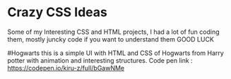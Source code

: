 ﻿# Crazy CSS Ideas
 Some of my Interesting CSS and HTML projects, I had a lot of fun coding them, mostly juncky code if you want to understand them GOOD LUCK   
 
#Hogwarts 
this is a simple UI with HTML and CSS of Hogwarts from Harry potter with animation and interesting structures.
Code pen link : https://codepen.io/kiru-z/full/bGawNMe

#


